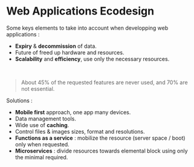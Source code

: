 # Web Applications Ecodesign

Some keys elements to take into account when developping web applications :

- **Expiry** & **decommission** of data.
- Future of freed up hardware and resources.
- **Scalability** and **efficiency**, use only the necessary resources.

<br>

> About 45% of the requested features are never used, and 70% are not essential.

Solutions :

- **Mobile first** approach, one app many devices.
- Data management tools.
- Wide use of **caching**.
- Control files & images sizes, format and resolutions.
- **Functions as a service** : mobilize the resource (server space / boot) only when requested.
- **Microservices** : divide resources towards elemental block using only the minimal required.